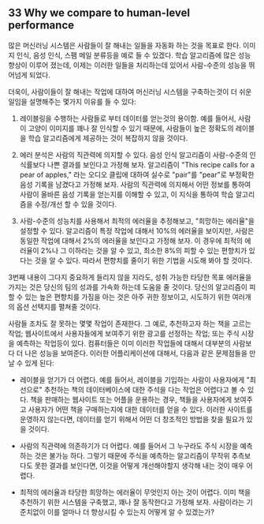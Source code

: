 ## 33 Why we compare to human-level performance

많은 머신러닝 시스템은 사람들이 잘 해내는 일들을 자동화 하는 것을 목표로 한다. 이미지 인식, 음성 인식, 스팸 메일 분류등을 예로 들 수 있겠다. 학습 알고리즘에 많은 성능향상이 이루어 졌는데, 이제는 이러한 일들을 처리하는데 있어서 사람-수준의 성능을 뛰어넘게 되었다.

더욱이, 사람이들이 잘 해내는 작업에 대하여 머신러닝 시스템을 구축하는것이 더 쉬운일임을 설명해주는 몇가지 이유를 들 수 있다:

1. 레이블링을 수행하는 사람들로 부터 데이터를 얻는것의 용이함. 예를 들어서, 사람이 고양이 이미지를 꽤나 잘 인식할 수 있기 때문에, 사람들이 높은 정확도의 레이블을 학습 알고리즘에게 제공하는 것이 복잡하지 않을 것이다.

2. 에러 분석은 사람의 직관력에 의지할 수 있다. 음성 인식 알고리즘이 사람-수준의 인식률보다 나쁜 결과를 보인다고 가정해 보자. 알고리즘이 "This recipe calls for a pear of apples," 라는 오디오 클립에 대하여 실수로 "pair"를 "pear"로 부정확한 음성 기록을 남겼다고 가정해 보자. 사람의 직관력에 의지해서 어떤 정보를 통하여 사람이 올바른 음성 기록을 얻는지를 이해할 수 있고, 이 지식을 통하여 학습 알고리즘을 수정/개선 할 수 있을 것이다.

3. 사람-수준의 성능치를 사용해서 최적의 에러율을 추정해보고, "희망하는 에러율"을 설정할 수 있다. 알고리즘이 특정 작업에 대해서 10%의 에러율을 보이지만, 사람은 동일한 작업에 대해서 2%의 에러율을 보인다고 가정해 보자. 이 경우에 최적의 에러율이 2%나 그 이하라는 것을 알 수 있고, 최소한 8%의 피할 수 있는 편향치가 있다는 것을 알 수 있다. 따라서 편향치를 줄이기 위한 기법을 시도해 봐야 할 것이다.

3번째 내용이 그다지 중요하게 들리지 않을 지라도, 성취 가능한 타당한 목표 에러율을 가지는 것은 당신의 팀의 성과를 가속화 하는데 도움을 줄 것이다. 당신의 알고리즘이 피할 수 있는 높은 편향치를 가짐을 아는 것은 아주 귀한 정보이고, 시도하기 위한 여러개의 옵션 선택지를 펼쳐줄 것이다.

사람들 조차도 잘 못하는 몇몇 작업이 존재한다. 그 예로, 추천하고자 하는 책을 고르는 작업; 웹사이트에서 사용자들에게 보여주기 위한 광고를 선정하는 작업; 또는 주식 시장을 예측하는 작업등이 있다. 컴퓨터들은 이미 이러한 작업들에 대해서 대부분의 사람보다 더 나은 성능을 보여준다. 이러한 어플리케이션에 대해서, 다음과 같은 문제점들을 만날 수 있게 된다:

- 레이블을 얻기가 더 어렵다. 예를 들어서, 레이블을 기입하는 사람이 사용자에게 "최선으로" 추천하는 책의 데이터베이스에 대한 주석을 다는 작업은 어렵다고 볼 수 있다. 책을 판매하는 웹사이트 또는 어플을 운용하는 경우, 책들을 사용자에게 보여주고 사용자가 어떤 책을 구매하는지에 대한 데이터를 얻을 수 있다. 이러한 사이트를 운영하지 않는다면, 데이터를 얻기 위해서 어떤 더 창조적인 방법을 찾을 필요가 있을 것이다.

- 사람의 직관력에 의존하기가 더 어렵다. 예를 들어서 그 누구라도 주식 시장을 예측하는 것은 불가능 하다. 그렇기 때문에 주식을 예측하는 알고리즘이 무작위 추측보다도 못한 결과를 보인다면, 이것을 어떻게 개선해야할지 생각해 내는 것이 매우 어렵다.

- 최적의 에러율과 타당한 희망하는 에러율이 무엇인지 아는 것이 어렵다. 이미 책을 추천하기 위한 시스템을 구축했고, 꽤나 잘 동작한다고 가정해 보자. 사람이라는 기준치없이 이를 얼마나 더 향상시킬 수 있는지 어떻게 알 수 있겠는가?